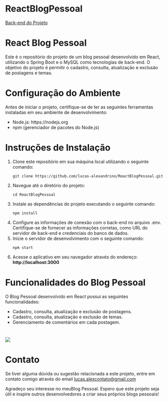 # ReactBlogPessoal
<a href="https://github.com/lucas-alexandrino/blog_pessoal" target="_blank" >Back-end do Projeto</a>

# React Blog Pessoal
Este é o repositório do projeto de um blog pessoal desenvolvido em React, utilizando o Spring Boot e o MySQL como tecnologias de back-end. O objetivo do projeto é permitir o cadastro, consulta, atualização e exclusão de postagens e temas.

# Configuração do Ambiente
Antes de iniciar o projeto, certifique-se de ter as seguintes ferramentas instaladas em seu ambiente de desenvolvimento:
<ul>
<li>Node.js: https://nodejs.org
<li>npm (gerenciador de pacotes do Node.js)
</ul>

# Instruções de Instalação

<ol>
<li>Clone este repositório em sua máquina local utilizando o seguinte comando:

```
git clone https://github.com/lucas-alexandrino/ReactBlogPessoal.git
```
<li> Navegue até o diretório do projeto:

```
cd ReactBlogPessoal
```
  
<li>Instale as dependências do projeto executando o seguinte comando:

```
npm install
```

<li>Configure as informações de conexão com o back-end no arquivo .env. Certifique-se de fornecer as informações corretas, como URL do servidor de back-end e credenciais do banco de dados.

<li>Inicie o servidor de desenvolvimento com o seguinte comando:

```
npm start 
```

<li>Acesse o aplicativo em seu navegador através do endereço: <strong> http://localhost:3000 </strong>
</ol>

# Funcionalidades do Blog Pessoal

O Blog Pessoal desenvolvido em React possui as seguintes funcionalidades:
<ul>
<li> Cadastro, consulta, atualização e exclusão de postagens.
<li> Cadastro, consulta, atualização e exclusão de temas.
<li> Gerenciamento de comentários em cada postagem.
</ul>

#
![](https://ibb.co/8cRH9gchttps://ibb.co/8cRH9gc)


#
# Contato
Se tiver alguma dúvida ou sugestão relacionada a este projeto, entre em contato comigo  através do email lucas.alexcontato@gmail.com

Agradeço seu interesse no meuBlog Pessoal. Espero que este projeto seja útil e inspire outros desenvolvedores a criar seus próprios blogs pessoais!
